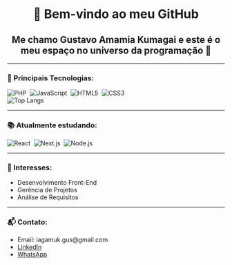 <h1 align="center">👋 Bem-vindo ao meu GitHub</h1>
<h2 align="center">
  Me chamo <strong>Gustavo Amamia Kumagai</strong> e este é o meu espaço no universo da programação 🚀
</h2>
<hr />
<h3>🧰 Principais Tecnologias:</h3>
<div style="display: flex; flex-wrap: wrap; align-items: center; gap: 8px;">
  <img src="https://img.shields.io/badge/PHP-777BB4?style=for-the-badge&logo=php&logoColor=white" alt="PHP"/>
  <img src="https://img.shields.io/badge/JavaScript-F7DF1E?style=for-the-badge&logo=javascript&logoColor=black" alt="JavaScript"/>
  <img src="https://img.shields.io/badge/HTML5-E34F26?style=for-the-badge&logo=html5&logoColor=white" alt="HTML5"/>
  <img src="https://img.shields.io/badge/CSS3-1572B6?style=for-the-badge&logo=css3&logoColor=white" alt="CSS3"/>
</div>
<div>
  <img src="https://github-readme-stats.vercel.app/api/top-langs/?username=TofuVoador&layout=compact&theme=tokyonight" alt="Top Langs">
</div>
<hr />
<h3>📚 Atualmente estudando:</h3>
<div style="display: flex; flex-wrap: wrap; gap: 8px;">
  <img src="https://img.shields.io/badge/React-61DAFB?style=for-the-badge&logo=react&logoColor=black" alt="React" />
  <img src="https://img.shields.io/badge/Next.js-000000?style=for-the-badge&logo=next.js&logoColor=white" alt="Next.js" />
  <img src="https://img.shields.io/badge/Node.js-339933?style=for-the-badge&logo=nodedotjs&logoColor=white" alt="Node.js" />
</div>
<hr />
<h3>🎯 Interesses:</h3>
<ul>
  <li>Desenvolvimento Front-End</li>
  <li>Gerência de Projetos</li>
  <li>Análise de Requisitos</li>
</ul>
<hr />
<h3>📬 Contato:</h3>
<ul>
  <li>Email: iagamuk.gus@gmail.com</li>
  <li><a href="https://www.linkedin.com/in/gustavo-amamia-kumagai" target="_blank">LinkedIn</a></li>
  <li><a href="https://wa.me/554488150190" target="_blank">WhatsApp</a></li>
</ul>
